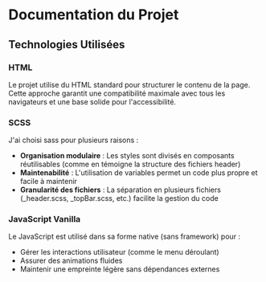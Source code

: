 # Documentation du Projet

## Technologies Utilisées

### HTML
Le projet utilise du HTML standard pour structurer le contenu de la page. Cette approche garantit une compatibilité maximale avec tous les navigateurs et une base solide pour l'accessibilité.

### SCSS
J'ai choisi sass pour plusieurs raisons :
- **Organisation modulaire** : Les styles sont divisés en composants réutilisables (comme en témoigne la structure des fichiers header)
- **Maintenabilité** : L'utilisation de variables permet un code plus propre et facile à maintenir
- **Granularité des fichiers** : La séparation en plusieurs fichiers (_header.scss, _topBar.scss, etc.) facilite la gestion du code

### JavaScript Vanilla
Le JavaScript est utilisé dans sa forme native (sans framework) pour :
- Gérer les interactions utilisateur (comme le menu déroulant)
- Assurer des animations fluides
- Maintenir une empreinte légère sans dépendances externes

